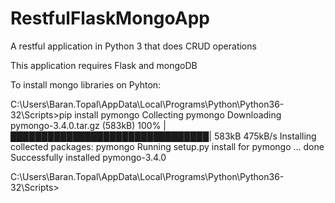 # RestfulFlaskMongoApp
A restful application in Python 3 that does CRUD operations 

This application requires Flask and mongoDB

To install mongo libraries on Pyhton:

C:\Users\Baran.Topal\AppData\Local\Programs\Python\Python36-32\Scripts>pip install pymongo
Collecting pymongo
  Downloading pymongo-3.4.0.tar.gz (583kB)
    100% |████████████████████████████████| 583kB 475kB/s
Installing collected packages: pymongo
  Running setup.py install for pymongo ... done
Successfully installed pymongo-3.4.0

C:\Users\Baran.Topal\AppData\Local\Programs\Python\Python36-32\Scripts>
